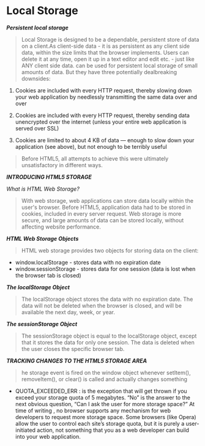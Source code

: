 # Local Storage

***Persistent local storage***

> Local Storage is designed to be a dependable, persistent store of data on a client.As client-side data - it is as persistent as any client side data, within the size limits that the browser implements. Users can delete it at any time, open it up in a text editor and edit etc. - just like ANY client side data.
> can be used for persistent local storage of small amounts of data. But they have three potentially dealbreaking downsides:

1. Cookies are included with every HTTP request, thereby slowing down your web application by needlessly transmitting the same data over and over

2. Cookies are included with every HTTP request, thereby sending data unencrypted over the internet (unless your entire web application is served over SSL)

3. Cookies are limited to about 4 KB of data — enough to slow down your application (see above), but not enough to be terribly useful

> Before HTML5, all attempts to achieve this were ultimately unsatisfactory in different ways.

***INTRODUCING HTML5 STORAGE***

*What is HTML Web Storage?*
> With web storage, web applications can store data locally within the user's browser. Before HTML5, application data had to be stored in cookies, included in every server request. Web storage is more secure, and large amounts of data can be stored locally, without affecting website performance.

***HTML Web Storage Objects***

>HTML web storage provides two objects for storing data on the client:

* window.localStorage - stores data with no expiration date
* window.sessionStorage - stores data for one session (data is lost when the browser tab is closed)

***The localStorage Object***
> The localStorage object stores the data with no expiration date. The data will not be deleted when the browser is closed, and will be available the next day, week, or year.

***The sessionStorage Object***

> The sessionStorage object is equal to the localStorage object, except that it stores the data for only one session. The data is deleted when the user closes the specific browser tab.

***TRACKING CHANGES TO THE HTML5 STORAGE AREA***

> he storage event is fired on the window object whenever setItem(), removeItem(), or clear() is called and actually changes something

* QUOTA_EXCEEDED_ERR : is the exception that will get thrown if you exceed your storage quota of 5 megabytes. “No” is the answer to the next obvious question, “Can I ask the user for more storage space?” At time of writing , no browser supports any mechanism for web developers to request more storage space. Some browsers (like Opera) allow the user to control each site’s storage quota, but it is purely a user-initiated action, not something that you as a web developer can build into your web application.
